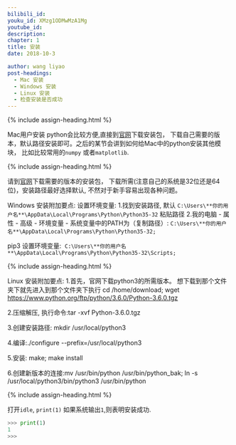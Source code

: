 ```yaml
---
bilibili_id: 
youku_id: XMzg1ODMwMzA1Mg
youtube_id: 
description: 
chapter: 1
title: 安装
date: 2018-10-3

author: wang liyao
post-headings:
  - Mac 安装
  - Windows 安装
  - Linux 安装
  - 检查安装是否成功
---
```





{% include assign-heading.html %}

Mac用户安装 python会比较方便,直接到[官网](www.python.org)下载安装包，
下载自己需要的版本，默认路径安装即可。之后的某节会讲到如何给Mac中的python安装其他模块，
比如比较常用的`numpy` 或者`matplotlib`.



{% include assign-heading.html %}

请到[官网](www.python.org)下载需要的版本的安装包，
下载所需(注意自己的系统是32位还是64位)，安装路径最好选择默认, 不然对于新手容易出现各种问题。

Windows 安装附加要点:
设置环境变量:
1.找到安装路径, 默认 `C:\Users\**你的用户名**\AppData\Local\Programs\Python\Python35-32` 粘贴路径
2.我的电脑 - 属性 - 高级 - 环境变量 - 系统变量中的PATH为（复制路径）:
`C:\Users\**你的用户名**\AppData\Local\Programs\Python\Python35-32;`

pip3 设置环境变量: 
`C:\Users\**你的用户名**\AppData\Local\Programs\Python\Python35-32\Scripts;`

{% include assign-heading.html %}

Linux 安装附加要点:
1.首先，官网下载python3的所需版本。
想下载到那个文件夹下就先进入到那个文件夹下执行
cd /home/download; 
wget https://www.python.org/ftp/python/3.6.0/Python-3.6.0.tgz


2.压缩解压, 执行命令:tar -xvf Python-3.6.0.tgz

3.创建安装路径: mkdir /usr/local/python3

4.编译:./configure --prefix=/usr/local/python3

5.安装: make; make install

6.创建新版本的连接:mv /usr/bin/python /usr/bin/python_bak; ln -s /usr/local/python3/bin/python3 /usr/bin/python

{% include assign-heading.html %}

打开`idle`, `print(1)` 如果系统输出`1`,则表明安装成功.

```python
>>> print(1)
1
>>>
```

